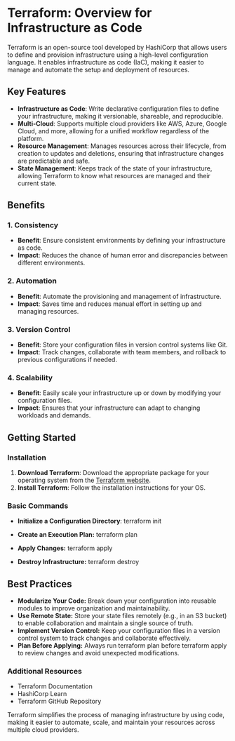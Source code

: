 # Terraform: Overview for Infrastructure as Code

Terraform is an open-source tool developed by HashiCorp that allows users to define and provision infrastructure using a high-level configuration language. It enables infrastructure as code (IaC), making it easier to manage and automate the setup and deployment of resources.

## Key Features

- **Infrastructure as Code**: Write declarative configuration files to define your infrastructure, making it versionable, shareable, and reproducible.
- **Multi-Cloud**: Supports multiple cloud providers like AWS, Azure, Google Cloud, and more, allowing for a unified workflow regardless of the platform.
- **Resource Management**: Manages resources across their lifecycle, from creation to updates and deletions, ensuring that infrastructure changes are predictable and safe.
- **State Management**: Keeps track of the state of your infrastructure, allowing Terraform to know what resources are managed and their current state.

## Benefits

### 1. Consistency
- **Benefit**: Ensure consistent environments by defining your infrastructure as code.
- **Impact**: Reduces the chance of human error and discrepancies between different environments.

### 2. Automation
- **Benefit**: Automate the provisioning and management of infrastructure.
- **Impact**: Saves time and reduces manual effort in setting up and managing resources.

### 3. Version Control
- **Benefit**: Store your configuration files in version control systems like Git.
- **Impact**: Track changes, collaborate with team members, and rollback to previous configurations if needed.

### 4. Scalability
- **Benefit**: Easily scale your infrastructure up or down by modifying your configuration files.
- **Impact**: Ensures that your infrastructure can adapt to changing workloads and demands.

## Getting Started

### Installation

1. **Download Terraform**: Download the appropriate package for your operating system from the [Terraform website](https://www.terraform.io/downloads.html).
2. **Install Terraform**: Follow the installation instructions for your OS.

### Basic Commands

- **Initialize a Configuration Directory**:
  terraform init

- **Create an Execution Plan:**
  terraform plan

- **Apply Changes:**
  terraform apply

- **Destroy Infrastructure:**
  terraform destroy


## Best Practices
- **Modularize Your Code:** Break down your configuration into reusable modules to improve organization and maintainability.
- **Use Remote State:** Store your state files remotely (e.g., in an S3 bucket) to enable collaboration and maintain a single source of truth.
- **Implement Version Control:** Keep your configuration files in a version control system to track changes and collaborate effectively.
- **Plan Before Applying:** Always run terraform plan before terraform apply to review changes and avoid unexpected modifications.


### Additional Resources
- Terraform Documentation
- HashiCorp Learn
- Terraform GitHub Repository

Terraform simplifies the process of managing infrastructure by using code, making it easier to automate, scale, and maintain your resources across multiple cloud providers.
  
